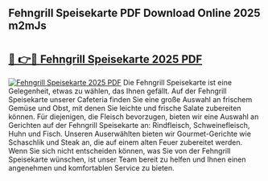 ## Fehngrill Speisekarte PDF Download Online 2025 m2mJs

# <h2><a href="http://gccd8o.nevu.top/?p=Fehngrill+Speisekarte">🔗 👉🔴 Fehngrill Speisekarte 2025 PDF</a></h2>

[![Fehngrill Speisekarte 2025 PDF](https://i.imgur.com/dBaPXMq.png)](http://gccd8o.nevu.top/?p=Fehngrill+Speisekarte)
Die Fehngrill Speisekarte ist eine Gelegenheit, etwas zu wählen, das Ihnen gefällt. Auf der Fehngrill Speisekarte unserer Cafeteria finden Sie eine große Auswahl an frischem Gemüse und Obst, mit denen Sie leichte und frische Salate zubereiten können. Für diejenigen, die Fleisch bevorzugen, bieten wir eine Auswahl an Gerichten auf der Fehngrill Speisekarte an: Rindfleisch, Schweinefleisch, Huhn und Fisch. Unseren Auserwählten bieten wir Gourmet-Gerichte wie Schaschlik und Steak an, die auf einem alten Feuer zubereitet werden. Wenn Sie sich nicht entscheiden können, was Sie von der Fehngrill Speisekarte wünschen, ist unser Team bereit zu helfen und Ihnen einen angenehmen und komfortablen Service zu bieten.
